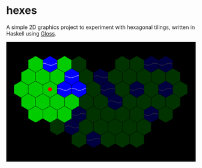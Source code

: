 # hexes

A simple 2D graphics project to experiment with hexagonal tilings, written in Haskell using [Gloss](https://hackage.haskell.org/package/gloss).

![Screenshot](Screenshot.png)
